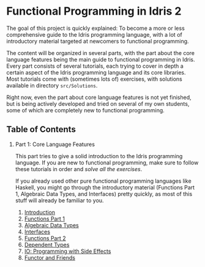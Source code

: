 # Functional Programming in Idris 2

The goal of this project is quickly explained: To become a more
or less comprehensive guide to the Idris programming language,
with a lot of introductory material targeted at newcomers to
functional programming.

The content will be organized in several parts, with the part
about the core language features being the main guide to
functional programming in Idris. Every part consists of several
tutorials, each trying to cover in depth a certain aspect
of the Idris programming language and its core libraries. Most
tutorials come with (sometimes lots of) exercises, with
solutions available in directory `src/Solutions`.

Right now, even the part about core language features is not
yet finished, but is being actively developed and tried on
several of my own students, some of which are completely
new to functional programming.

## Table of Contents

1. Part 1: Core Language Features

   This part tries to give a solid introduction to the
   Idris programming language. If you are new to functional programming,
   make sure to follow these tutorials in order and *solve all the
   exercises*.

   If you already used other pure functional programming languages like
   Haskell, you might go through the introductory material (Functions Part 1,
   Algebraic Data Types, and Interfaces) pretty quickly, as most of this
   stuff will already be familiar to you.

   1. [Introduction](src/Tutorial/Intro.md)
   2. [Functions Part 1](src/Tutorial/Functions1.md)
   3. [Algebraic Data Types](src/Tutorial/DataTypes.md)
   4. [Interfaces](src/Tutorial/Interfaces.md)
   5. [Functions Part 2](src/Tutorial/Functions2.md)
   6. [Dependent Types](src/Tutorial/Dependent.md)
   7. [IO: Programming with Side Effects](src/Tutorial/IO.md)
   8. [Functor and Friends](src/Tutorial/Functor.md)
